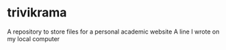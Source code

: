 # trivikrama
A repository to store files for a personal academic website
A line I wrote on my local computer  
